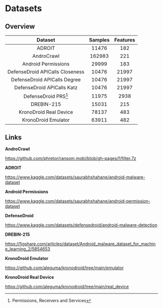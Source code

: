 # Datasets

## Overview

|               Dataset             | Samples | Features |
|:---------------------------------:|:-------:|:--------:|
|               ADROIT              |  11476  |   182    |
|             AndroCrawl            |  162983 |   221    |
|       Android Permissions         |  29999  |   183    |
|  DefenseDroid APICalls Closeness  |  10476  |   21997  |
|    DefenseDroid APICalls Degree   |  10476  |   21997  |
|     DefenseDroid APICalls Katz    |  10476  |   21997  |
|      DefenseDroid PRS[^PRS]       |  11975  |   2938   |
|             DREBIN-215            |  15031  |   215    |
|      KronoDroid Real Device       |  78137  |   483    |
|        KronoDroid Emulator        |  63911  |   482    |

[^PRS]: Permissions, Receivers and Services

## Links
**AndroCrawl**

  https://github.com/phretor/ransom.mobi/blob/gh-pages/f/filter.7z

**ADROIT**

  https://www.kaggle.com/datasets/saurabhshahane/android-malware-dataset

**Android Permissions**

  https://www.kaggle.com/datasets/saurabhshahane/android-permission-dataset

**DefenseDroid**

  https://www.kaggle.com/datasets/defensedroid/android-malware-detection

**DREBIN-215**

  https://figshare.com/articles/dataset/Android_malware_dataset_for_machine_learning_2/5854653

**KronoDroid Emulator**

  https://github.com/aleguma/kronodroid/tree/main/emulator

**KronoDroid Real Device**

  https://github.com/aleguma/kronodroid/tree/main/real_device
